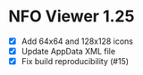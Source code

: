 NFO Viewer 1.25
===============

* [x] Add 64x64 and 128x128 icons
* [x] Update AppData XML file
* [x] Fix build reproducibility (#15)
